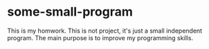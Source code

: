 # some-small-program
This is my homwork.
This is not project, it's just a small independent program.
The main purpose is to improve my programming skills.
